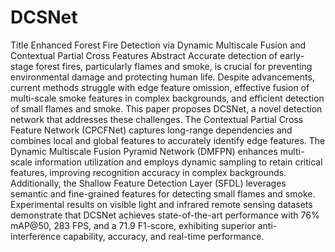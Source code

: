 # DCSNet
Title
Enhanced Forest Fire Detection via Dynamic Multiscale Fusion and Contextual Partial Cross Features
Abstract
Accurate detection of early-stage forest fires, particularly flames and smoke, is crucial for preventing environmental damage and protecting human life. Despite advancements, current methods struggle with edge feature omission, effective fusion of multi-scale smoke features in complex backgrounds, and efficient detection of small flames and smoke. This paper proposes DCSNet, a novel detection network that addresses these challenges. The Contextual Partial Cross Feature Network (CPCFNet) captures long-range dependencies and combines local and global features to accurately identify edge features. The Dynamic Multiscale Fusion Pyramid Network (DMFPN) enhances multi-scale information utilization and employs dynamic sampling to retain critical features, improving recognition accuracy in complex backgrounds. Additionally, the Shallow Feature Detection Layer (SFDL) leverages semantic and fine-grained features for detecting small flames and smoke. Experimental results on visible light and infrared remote sensing datasets demonstrate that DCSNet achieves state-of-the-art performance with 76% mAP@50, 283 FPS, and a 71.9 F1-score, exhibiting superior anti-interference capability, accuracy, and real-time performance.

